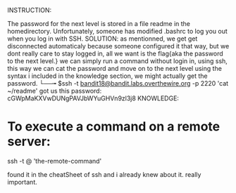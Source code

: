 INSTRUCTION:

The password for the next level is stored in a file readme in the homedirectory. Unfortunately, someone has modified .bashrc to log you out when you log in with SSH.
SOLUTION:
 as  mentionned, we get get disconnected automaticaly because someone configured it that way, but we dont really care to stay logged in, all we want is the flag{aka the password to the next level.}
 we can simply run a command without login in, using ssh, this way we can cat the password and move on to the next level
using the syntax i included in the knowledge section, we might actually get the password.
└──╼ $ssh -t bandit18@bandit.labs.overthewire.org -p 2220 'cat ~/readme'
 got us this password:
cGWpMaKXVwDUNgPAVJbWYuGHVn9zl3j8
KNOWLEDGE:

# To execute a command on a remote server:
ssh -t <user>@<host> 'the-remote-command'


found it in the cheatSheet of ssh and i already knew about it. really important.
